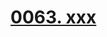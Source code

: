 # [0063. xxx](https://github.com/Tdahuyou/react/tree/main/0063.%20xxx)

<!-- region:toc -->

<!-- endregion:toc -->
